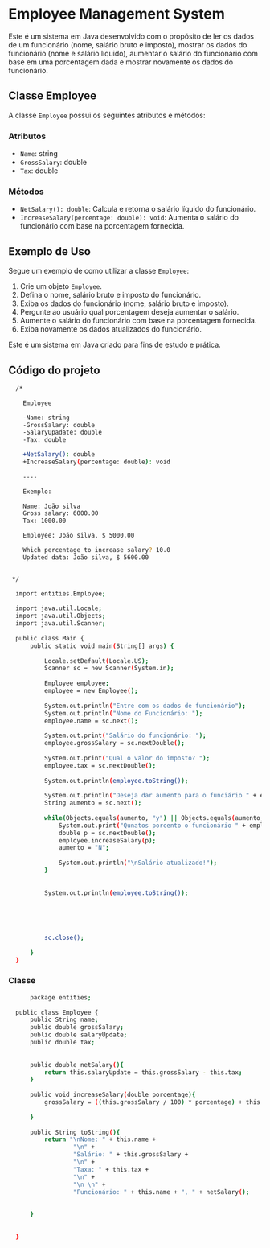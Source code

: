 # Employee Management System

Este é um sistema em Java desenvolvido com o propósito de ler os dados de um funcionário (nome, salário bruto e imposto), mostrar os dados do funcionário (nome e salário líquido), aumentar o salário do funcionário com base em uma porcentagem dada e mostrar novamente os dados do funcionário.

## Classe Employee

A classe `Employee` possui os seguintes atributos e métodos:

### Atributos

- `Name`: string
- `GrossSalary`: double
- `Tax`: double

### Métodos

- `NetSalary(): double`: Calcula e retorna o salário líquido do funcionário.
- `IncreaseSalary(percentage: double): void`: Aumenta o salário do funcionário com base na porcentagem fornecida.

## Exemplo de Uso

Segue um exemplo de como utilizar a classe `Employee`:

1. Crie um objeto `Employee`.
2. Defina o nome, salário bruto e imposto do funcionário.
3. Exiba os dados do funcionário (nome, salário bruto e imposto).
4. Pergunte ao usuário qual porcentagem deseja aumentar o salário.
5. Aumente o salário do funcionário com base na porcentagem fornecida.
6. Exiba novamente os dados atualizados do funcionário.

Este é um sistema em Java criado para fins de estudo e prática.


## Código do projeto

``` bash
  /*

    Employee

    -Name: string
    -GrossSalary: double
    -SalaryUpadate: double
    -Tax: double

    +NetSalary(): double
    +IncreaseSalary(percentage: double): void
    
    ----

    Exemplo:

    Name: João silva
    Gross salary: 6000.00
    Tax: 1000.00

    Employee: João silva, $ 5000.00

    Which percentage to increase salary? 10.0
    Updated data: João silva, $ 5600.00


 */

  import entities.Employee;
  
  import java.util.Locale;
  import java.util.Objects;
  import java.util.Scanner;
  
  public class Main {
      public static void main(String[] args) {
  
          Locale.setDefault(Locale.US);
          Scanner sc = new Scanner(System.in);
  
          Employee employee;
          employee = new Employee();
  
          System.out.println("Entre com os dados de funcionário");
          System.out.println("Nome do Funcionário: ");
          employee.name = sc.next();
  
          System.out.print("Salário do funcionário: ");
          employee.grossSalary = sc.nextDouble();
  
          System.out.print("Qual o valor do imposto? ");
          employee.tax = sc.nextDouble();
  
          System.out.println(employee.toString());
  
          System.out.println("Deseja dar aumento para o funciário " + employee.name + " ? Y/N");
          String aumento = sc.next();
  
          while(Objects.equals(aumento, "y") || Objects.equals(aumento, "Y")){
              System.out.print("Qunatos porcento o funcionário " + employee.name + " vai receber?" );
              double p = sc.nextDouble();
              employee.increaseSalary(p);
              aumento = "N";
  
              System.out.println("\nSalário atualizado!");
          }
  
  
          System.out.println(employee.toString());
  
  
  
  
  
          sc.close();
  
      }
  }

  ```
  ### Classe

  ```bash
        package entities;
    
    public class Employee {
        public String name;
        public double grossSalary;
        public double salaryUpdate;
        public double tax;
    
    
        public double netSalary(){
            return this.salaryUpdate = this.grossSalary - this.tax;
        }
    
        public void increaseSalary(double porcentage){
            grossSalary = ((this.grossSalary / 100) * porcentage) + this.grossSalary ;
    
        }
    
        public String toString(){
            return "\nNome: " + this.name +
                    "\n" +
                    "Salário: " + this.grossSalary +
                    "\n" +
                    "Taxa: " + this.tax +
                    "\n" +
                    "\n \n" +
                    "Funcionário: " + this.name + ", " + netSalary();
    
    
        }
    
    
    }
